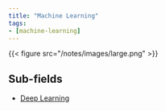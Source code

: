 ```yaml
---
title: "Machine Learning"
tags:
- [machine-learning]
---
```



{{< figure src="/notes/images/large.png" >}}

## Sub-fields
- [Deep Learning](notes/deep-learning.md)
